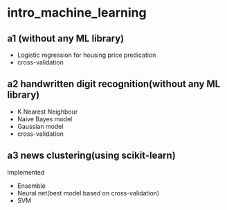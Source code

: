 # intro_machine_learning

## a1 (without any ML library)
* Logistic regression for housing price predication
* cross-validation


## a2 handwritten digit recognition(without any ML library)
* K Nearest Neighbour
* Naive Bayes model
* Gaussian model
* cross-validation

## a3 news clustering(using scikit-learn)
Implemented
* Ensemble 
* Neural net(best model based on cross-validation)
* SVM
